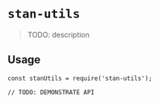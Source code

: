 # `stan-utils`

> TODO: description

## Usage

```
const stanUtils = require('stan-utils');

// TODO: DEMONSTRATE API
```
